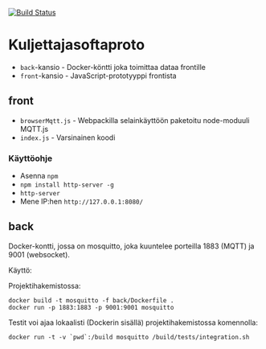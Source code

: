 [![Build Status](https://travis-ci.org/STOP2/stop2.0-driver-client.svg?branch=master)](https://travis-ci.org/STOP2/stop2.0-driver-client)

# Kuljettajasoftaproto

- `back`-kansio - Docker-köntti joka toimittaa dataa frontille
- `front`-kansio - JavaScript-prototyyppi frontista

## front

- `browserMqtt.js` - Webpackilla selainkäyttöön paketoitu node-moduuli MQTT.js
- `index.js` - Varsinainen koodi

### Käyttöohje
- Asenna `npm`
- `npm install http-server -g`
- `http-server`
- Mene IP:hen `http://127.0.0.1:8080/`

## back

Docker-kontti, jossa on mosquitto, joka kuuntelee porteilla 1883 (MQTT) ja 9001 (websocket).

Käyttö:

Projektihakemistossa:

```
docker build -t mosquitto -f back/Dockerfile .
docker run -p 1883:1883 -p 9001:9001 mosquitto
```

Testit voi ajaa lokaalisti (Dockerin sisällä) projektihakemistossa komennolla: 
```
docker run -t -v `pwd`:/build mosquitto /build/tests/integration.sh
```
